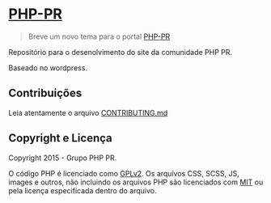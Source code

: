 # [PHP-PR](http://phppr.net) #

> Breve um novo tema para o portal [PHP-PR](http://phppr.net)

Repositório para o desenolvimento do site da comunidade PHP PR.

Baseado no wordpress.

## Contribuições ##

Leia atentamente o arquivo [CONTRIBUTING.md](/CONTRIBUTING.md)

## Copyright e Licença ##

Copyright 2015 - Grupo PHP PR.

O código PHP é licenciado como [GPLv2](http://www.gnu.org/licenses/gpl-2.0.txt).
Os arquivos CSS, SCSS, JS, images e outros, não incluindo os arquivos PHP são licenciados com [MIT](http://opensource.org/licenses/MIT) ou pela licença especificada dentro do arquivo.
